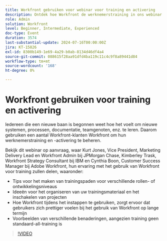 ```yaml
---
title: Workfront gebruiken voor webinar voor training en activering
description: Ontdek hoe Workfront de werknemerstraining in ons webinar op aanvraag verbetert. Geniet van inzichten van JPMorgan Chase, IBM en Adobe Workfront experts over het creëren van op maat gemaakte paden, het organiseren van materialen en het inzetten van Workfront voor effectieve instaptoegang en langetermijnadoptie.
role: Admin
solution: Workfront
level: Beginner, Intermediate, Experienced
doc-type: Event
duration: 3574
last-substantial-update: 2024-07-16T00:00:00Z
jira: KT-15826
exl-id: 8300b149-1e69-4a29-b0ab-8134d46df4a4
source-git-commit: 088615f28aa91dfd4ba119c11c4c9f8a89441d84
workflow-type: tm+mt
source-wordcount: '168'
ht-degree: 0%

---
```


# Workfront gebruiken voor training en activering

Iedereen die een nieuwe baan is begonnen weet hoe het voelt om nieuwe systemen, processen, documentatie, teamgenoten, enz. te leren. Daarom gebruiken een aantal Workfront-klanten Workfront om hun werknemerstraining en -activering te beheren.

Bekijk dit webinar op aanvraag, waar Kurt Jones, Vice President, Marketing Delivery Lead en Workfront Admin bij JPMorgan Chase, Kimberley Trask, Workfront Strategy Consultant bij IBM en Cynthia Boon, Customer Success Manager bij Adobe Workfront, hun ervaring met het gebruik van Workfront voor training zullen delen, waaronder:

* Tips voor het maken van trainingspaden voor verschillende rollen- of ontwikkelingsniveaus
* Ideeën voor het organiseren van uw trainingsmateriaal en het inschakelen van projecten
* Hoe Workfront tijdens het instappen te gebruiken, zorgt ervoor dat gebruikers zich prettiger voelen bij het gebruik van Workfront op lange termijn
* Voorbeelden van verschillende benaderingen, aangezien training geen standaard-all-training is

>[!VIDEO](https://video.tv.adobe.com/v/3431020/?learn=on)
